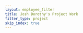 ```yaml
---
layout: employee_filter
title: Josh Dorothy's Project Work
filter_type: project
skip_index: true
---
```

